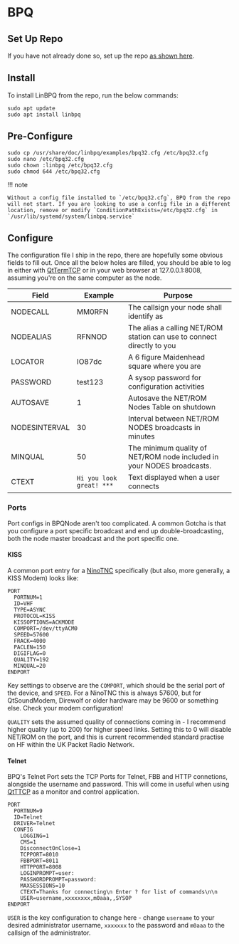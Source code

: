 # BPQ

## Set Up Repo

If you have not already done so, set up the repo [as shown here](../repo.md).

## Install

To install LinBPQ from the repo, run the below commands:

```
sudo apt update
sudo apt install linbpq
```

## Pre-Configure

```
sudo cp /usr/share/doc/linbpq/examples/bpq32.cfg /etc/bpq32.cfg
sudo nano /etc/bpq32.cfg
sudo chown :linbpq /etc/bpq32.cfg
sudo chmod 644 /etc/bpq32.cfg
```
!!! note

    Without a config file installed to `/etc/bpq32.cfg`, BPQ from the repo will not start. If you are looking to use a config file in a different location, remove or modify `ConditionPathExists=/etc/bpq32.cfg` in `/usr/lib/systemd/system/linbpq.service`

## Configure

The configuration file I ship in the repo, there are hopefully some obvious fields to fill out. Once all the below holes are filled, you should be able to log in either with [QtTermTCP](../clients/qtttcp.md) or in your web browser at 127.0.0.1:8008, assuming you're on the same computer as the node. 

| Field | Example | Purpose
| ----- | ------- | -------
| NODECALL | MM0RFN | The callsign your node shall identify as
| NODEALIAS | RFNNOD | The alias a calling NET/ROM station can use to connect directly to you
| LOCATOR | IO87dc | A 6 figure Maidenhead square where you are
| PASSWORD | test123 | A sysop password for configuration activities
| AUTOSAVE | 1 | Autosave the NET/ROM Nodes Table on shutdown 
| NODESINTERVAL | 30 | Interval between NET/ROM NODES broadcasts in minutes
| MINQUAL | 50 | The minimum quality of NET/ROM node included in your NODES broadcasts.
| CTEXT | `Hi you look great! ***` | Text displayed when a user connects

### Ports

Port configs in BPQNode aren't too complicated. A common Gotcha is that you configure a port specific broadcast and end up double-broadcasting, both the node master broadcast and the port specific one. 

#### KISS

A common port entry for a [NinoTNC](../modems/ninotnc.md) specifically (but also, more generally, a KISS Modem) looks like:

```
PORT
  PORTNUM=1
  ID=VHF
  TYPE=ASYNC
  PROTOCOL=KISS
  KISSOPTIONS=ACKMODE
  COMPORT=/dev/ttyACM0
  SPEED=57600
  FRACK=4000
  PACLEN=150
  DIGIFLAG=0
  QUALITY=192
  MINQUAL=20
ENDPORT
```

Key settings to observe are the `COMPORT`, which should be the serial port of the device, and `SPEED`. For a NinoTNC this is always 57600, but for QtSoundModem, Direwolf or older hardware may be 9600 or something else. Check your modem configuration!

`QUALITY` sets the assumed quality of connections coming in - I recommend higher quality (up to 200) for higher speed links. Setting this to 0 will disable NET/ROM on the port, and this is current recommended standard practise on HF within the UK Packet Radio Network.

#### Telnet

BPQ's Telnet Port sets the TCP Ports for Telnet, FBB and HTTP connetions, alongside the username and password. This will come in useful when using [QtTTCP](../clients/qtttcp.md) as a monitor and control application.

```
PORT
  PORTNUM=9
  ID=Telnet
  DRIVER=Telnet
  CONFIG
    LOGGING=1
    CMS=1
    DisconnectOnClose=1
    TCPPORT=8010
    FBBPORT=8011
    HTTPPORT=8008
    LOGINPROMPT=user:
    PASSWORDPROMPT=password:
    MAXSESSIONS=10
    CTEXT=Thanks for connecting\n Enter ? for list of commands\n\n
    USER=username,xxxxxxxx,m0aaa,,SYSOP
ENDPORT
```

`USER` is the key configuration to change here - change `username` to your desired administrator username,  `xxxxxxx` to the password and `m0aaa` to the callsign of the administrator.
